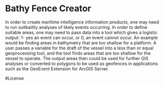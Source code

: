 # Bathy Fence Creator

In order to create maritime intelligence information products, one may need to run suitbaility analyses of likely events occurring. In order to define suitable areas, one may need to pass data into a tool which gives a logistic output: 1- yes an event can occur, or 0, an event cannot occur. An example would be finding areas in bathymetry that are too shallow for a platform. A user passes a variable for the draft of the vessel into a less than or equal geoprocessing tool, and the tool finds areas that are too shallow for the vessel to operate. The output areas then could be used for further GIS analyses or converted to polygons to be used as geofences in applications such as the GeoEvent Extension for ArcGIS Server.

#License
